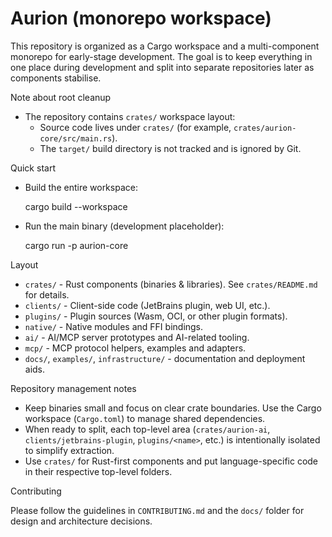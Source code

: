 # Aurion (monorepo workspace)

This repository is organized as a Cargo workspace and a multi-component monorepo for early-stage development. The goal is to keep everything in one place during development and split into separate repositories later as components stabilise.

Note about root cleanup

- The repository contains `crates/` workspace layout:
  - Source code lives under `crates/` (for example, `crates/aurion-core/src/main.rs`).
  - The `target/` build directory is not tracked and is ignored by Git.

Quick start

- Build the entire workspace:

  cargo build --workspace

- Run the main binary (development placeholder):

  cargo run -p aurion-core

Layout

- `crates/` - Rust components (binaries & libraries). See `crates/README.md` for details.
- `clients/` - Client-side code (JetBrains plugin, web UI, etc.).
- `plugins/` - Plugin sources (Wasm, OCI, or other plugin formats).
- `native/` - Native modules and FFI bindings.
- `ai/` - AI/MCP server prototypes and AI-related tooling.
- `mcp/` - MCP protocol helpers, examples and adapters.
- `docs/`, `examples/`, `infrastructure/` - documentation and deployment aids.

Repository management notes

- Keep binaries small and focus on clear crate boundaries. Use the Cargo workspace (`Cargo.toml`) to manage shared dependencies.
- When ready to split, each top-level area (`crates/aurion-ai`, `clients/jetbrains-plugin`, `plugins/<name>`, etc.) is intentionally isolated to simplify extraction.
- Use `crates/` for Rust-first components and put language-specific code in their respective top-level folders.

Contributing

Please follow the guidelines in `CONTRIBUTING.md` and the `docs/` folder for design and architecture decisions.

